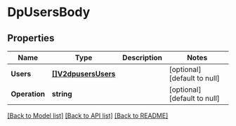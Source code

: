 # DpUsersBody

## Properties
Name | Type | Description | Notes
------------ | ------------- | ------------- | -------------
**Users** | [**[]V2dpusersUsers**](v2dpusers_users.md) |  | [optional] [default to null]
**Operation** | **string** |  | [optional] [default to null]

[[Back to Model list]](../README.md#documentation-for-models) [[Back to API list]](../README.md#documentation-for-api-endpoints) [[Back to README]](../README.md)

